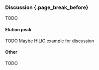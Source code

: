 ### Discussion {.page_break_before}

TODO

#### Elution peak

TODO Maybe HILIC example for discussion

#### Other

TODO